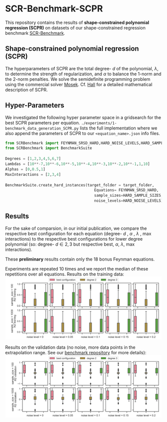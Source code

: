 # SCR-Benchmark-SCPR
This repository contains the results of **shape-constrained polynomial regression (SCPR)** on datasets of our shape-constrained regression benchmark [SCR-Benchmark](https://github.com/florianBachinger/SCR-Benchmarks-NIPS).


## Shape-constrained polynomial regression (SCPR)
The hyperparameters of SCPR are the total degree- $d$
of the polynomial, $\lambda$, to determine the strength of regularization, and $\alpha$ to
balance the 1-norm and the 2-norm penalties. We solve the semidefinite programming problem using the commercial solver [Mosek](https://www.mosek.com). Cf. [Hall](http://arks.princeton.edu/ark:/88435/dsp014m90dz20p) for a detailed
mathematical description of SCPR.

## Hyper-Parameters
We investigated the following hyper parameter space in a gridsearch for the best SCPR parameters per equation. `./experiments/1-benchmark_data_generation_SCPR.py` lists the full implementation where we also append the parameters of SCPR to our `<equation_name>.json` info files.

```python
from SCRBenchmark import FEYNMAN_SRSD_HARD,HARD_NOISE_LEVELS,HARD_SAMPLE_SIZES
from SCRBenchmark import BenchmarkSuite

Degrees = [1,2,3,4,5,6,7]
Lambdas = [10**-7,10**-6,10**-5,10**-4,10**-3,10**-2,10**-1,1,10]
Alphas = [0,0.5,1]
MaxInteractions = [2,3,4]

BenchmarkSuite.create_hard_instances(target_folder = target_folder,
                                        Equations= FEYNMAN_SRSD_HARD,
                                        sample_sizes=HARD_SAMPLE_SIZES,
                                        noise_levels=HARD_NOISE_LEVELS)
```

## Results
For the sake of comparsion, in our initial publication, we compare the respective best configuration for each equation (degree- $d$ , $\alpha$ , $\lambda$ , max interactions) to the respective best configurations for lower degree polynomial (so: degree- $d \in {2,3}$ but respective best, $\alpha$, $\lambda$, max interactions).

These **preliminary** results contain only the 18 bonus Feynman equations.

Experiments are repeated 10 times and we report the median of these repetitions over all equations.
Results on the training data:
![results](./experiments/summary_R2_Training.png)

Results on the validation data (no noise, more data points in the extrapolation range. See our [benchmark repository](https://github.com/florianBachinger/SCR-Benchmarks-NIPS) for more details):
![results](./experiments/summary_R2_Test.png)
